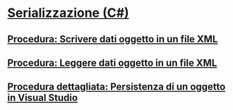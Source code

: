 # [Serializzazione (C#)](index.md)
## [Procedura: Scrivere dati oggetto in un file XML](how-to-write-object-data-to-an-xml-file.md)
## [Procedura: Leggere dati oggetto in un file XML](how-to-read-object-data-from-an-xml-file.md)
## [Procedura dettagliata: Persistenza di un oggetto in Visual Studio](walkthrough-persisting-an-object-in-visual-studio.md)
